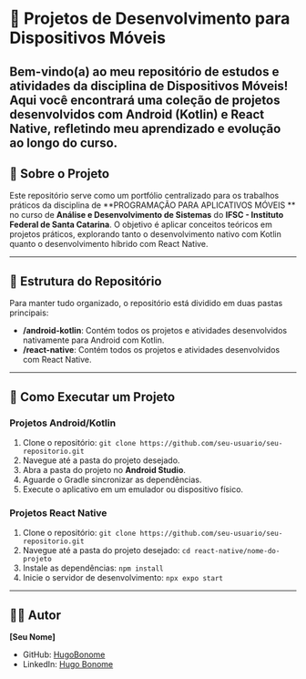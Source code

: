 # 📱 Projetos de Desenvolvimento para Dispositivos Móveis

Bem-vindo(a) ao meu repositório de estudos e atividades da disciplina de Dispositivos Móveis! Aqui você encontrará uma coleção de projetos desenvolvidos com Android (Kotlin) e React Native, refletindo meu aprendizado e evolução ao longo do curso.
---

## 🎯 Sobre o Projeto

Este repositório serve como um portfólio centralizado para os trabalhos práticos da disciplina de **PROGRAMAÇÃO PARA APLICATIVOS MÓVEIS ** no curso de **Análise e Desenvolvimento de Sistemas** do **IFSC - Instituto Federal de Santa Catarina**. O objetivo é aplicar conceitos teóricos em projetos práticos, explorando tanto o desenvolvimento nativo com Kotlin quanto o desenvolvimento híbrido com React Native.

---

## 📂 Estrutura do Repositório

Para manter tudo organizado, o repositório está dividido em duas pastas principais:

* **/android-kotlin**: Contém todos os projetos e atividades desenvolvidos nativamente para Android com Kotlin.
* **/react-native**: Contém todos os projetos e atividades desenvolvidos com React Native.

---

## 🚀 Como Executar um Projeto

### Projetos Android/Kotlin
1.  Clone o repositório: `git clone https://github.com/seu-usuario/seu-repositorio.git`
2.  Navegue até a pasta do projeto desejado.
3.  Abra a pasta do projeto no **Android Studio**.
4.  Aguarde o Gradle sincronizar as dependências.
5.  Execute o aplicativo em um emulador ou dispositivo físico.

### Projetos React Native
1.  Clone o repositório: `git clone https://github.com/seu-usuario/seu-repositorio.git`
2.  Navegue até a pasta do projeto desejado: `cd react-native/nome-do-projeto`
3.  Instale as dependências: `npm install` 
4.  Inicie o servidor de desenvolvimento: `npx expo start`

---

## 👨‍💻 Autor

**[Seu Nome]**

* GitHub: [HugoBonome](https://github.com/HugoBonome)
* LinkedIn: [Hugo Bonome](https://linkedin.com/in/hugo-bonome)

